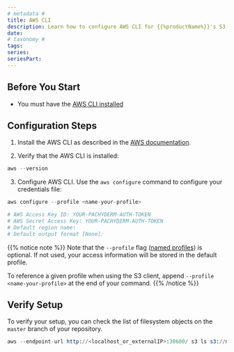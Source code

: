 ```yaml
---
# metadata # 
title: AWS CLI
description: Learn how to configure AWS CLI for {{%productName%}}'s S3 Gateway
date: 
# taxonomy #
tags: 
series:
seriesPart:
--- 
```


## Before You Start
- You must have the [AWS CLI installed](https://docs.aws.amazon.com/cli/latest/userguide/getting-started-install.html)


## Configuration Steps


1. Install the AWS CLI as described
in the [AWS documentation](https://docs.aws.amazon.com/cli/latest/userguide/cli-chap-install.html).

2. Verify that the AWS CLI is installed:

```s
aws --version
```
3. Configure AWS CLI. Use the `aws configure` command to configure your credentials file:
```s
aws configure --profile <name-your-profile>

# AWS Access Key ID: YOUR-PACHYDERM-AUTH-TOKEN
# AWS Secret Access Key: YOUR-PACHYDERM-AUTH-TOKEN
# Default region name:
# Default output format [None]:
```

{{% notice note %}}
Note that the `--profile` flag ([named profiles](https://docs.aws.amazon.com/cli/latest/userguide/cli-configure-profiles.html)) is optional. If not used, your access information will be stored in the default profile. 

To reference a given profile when using the S3 client, append `--profile <name-your-profile>` at the end of your command.
{{% /notice %}}

##  Verify Setup
To verify your setup, you can check the list of filesystem objects on the `master` branch of your repository.

```s
aws --endpoint-url http://<localhost_or_externalIP>:30600/ s3 ls s3://master.<repo>.<project>
```
